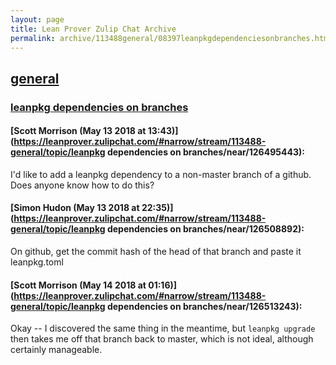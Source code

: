 ```yaml
---
layout: page
title: Lean Prover Zulip Chat Archive 
permalink: archive/113488general/08397leanpkgdependenciesonbranches.html
---
```


## [general](index.html)
### [leanpkg dependencies on branches](08397leanpkgdependenciesonbranches.html)

#### [Scott Morrison (May 13 2018 at 13:43)](https://leanprover.zulipchat.com/#narrow/stream/113488-general/topic/leanpkg dependencies on branches/near/126495443):
I'd like to add a leanpkg dependency to a non-master branch of a github. Does anyone know how to do this?

#### [Simon Hudon (May 13 2018 at 22:35)](https://leanprover.zulipchat.com/#narrow/stream/113488-general/topic/leanpkg dependencies on branches/near/126508892):
On github, get the commit hash of the head of that branch and paste it leanpkg.toml

#### [Scott Morrison (May 14 2018 at 01:16)](https://leanprover.zulipchat.com/#narrow/stream/113488-general/topic/leanpkg dependencies on branches/near/126513243):
Okay -- I discovered the same thing in the meantime, but `leanpkg upgrade` then takes me off that branch back to master, which is not ideal, although certainly manageable.

